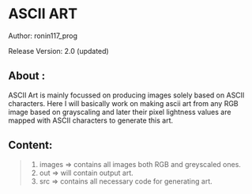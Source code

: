 # ASCII ART

Author: ronin117_prog

Release Version: 2.0 (updated)

## About :
ASCII Art is mainly focussed on producing images solely based on ASCII characters.
Here I will basically work on making ascii art from any RGB image based on grayscaling and later their pixel lightness values are mapped with ASCII characters to generate this art.

## Content:

> 1. images => contains all images both RGB and greyscaled ones.
> 2. out => will contain output art.
> 3. src => contains all necessary code for generating art.

